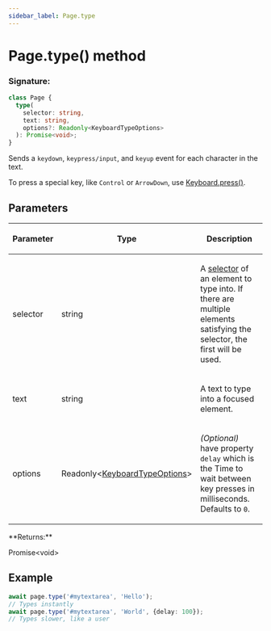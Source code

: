 ```yaml
---
sidebar_label: Page.type
---
```


# Page.type() method

### Signature:

```typescript
class Page {
  type(
    selector: string,
    text: string,
    options?: Readonly<KeyboardTypeOptions>
  ): Promise<void>;
}
```

Sends a `keydown`, `keypress/input`, and `keyup` event for each character in the text.

To press a special key, like `Control` or `ArrowDown`, use [Keyboard.press()](./puppeteer.keyboard.press.md).

## Parameters

<table><thead><tr><th>

Parameter

</th><th>

Type

</th><th>

Description

</th></tr></thead>
<tbody><tr><td>

selector

</td><td>

string

</td><td>

A [selector](https://developer.mozilla.org/en-US/docs/Web/CSS/CSS_Selectors) of an element to type into. If there are multiple elements satisfying the selector, the first will be used.

</td></tr>
<tr><td>

text

</td><td>

string

</td><td>

A text to type into a focused element.

</td></tr>
<tr><td>

options

</td><td>

Readonly&lt;[KeyboardTypeOptions](./puppeteer.keyboardtypeoptions.md)&gt;

</td><td>

_(Optional)_ have property `delay` which is the Time to wait between key presses in milliseconds. Defaults to `0`.

</td></tr>
</tbody></table>
**Returns:**

Promise&lt;void&gt;

## Example

```ts
await page.type('#mytextarea', 'Hello');
// Types instantly
await page.type('#mytextarea', 'World', {delay: 100});
// Types slower, like a user
```

